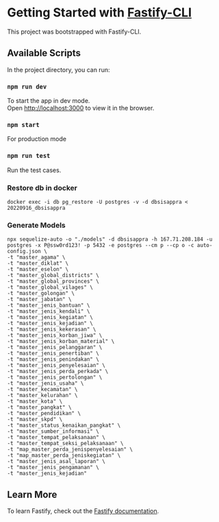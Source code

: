 # Getting Started with [Fastify-CLI](https://www.npmjs.com/package/fastify-cli)

This project was bootstrapped with Fastify-CLI.

## Available Scripts

In the project directory, you can run:

### `npm run dev`

To start the app in dev mode.\
Open [http://localhost:3000](http://localhost:3000) to view it in the browser.

### `npm start`

For production mode

### `npm run test`

Run the test cases.

### Restore db in docker

```shell
docker exec -i db pg_restore -U postgres -v -d dbsisappra < 20220916_dbsisappra
```

### Generate Models

```shell
npx sequelize-auto -o "./models" -d dbsisappra -h 167.71.208.184 -u postgres -x P@ssw0rd123! -p 5432 -e postgres --cm p --cp o -c auto-config.json \
-t "master_agama" \
-t "master_diklat" \
-t "master_eselon" \
-t "master_global_districts" \
-t "master_global_provinces" \
-t "master_global_vilages" \
-t "master_golongan" \
-t "master_jabatan" \
-t "master_jenis_bantuan" \
-t "master_jenis_kendali" \
-t "master_jenis_kegiatan" \
-t "master_jenis_kejadian" \
-t "master_jenis_kekerasan" \
-t "master_jenis_korban_jiwa" \
-t "master_jenis_korban_material" \
-t "master_jenis_pelanggaran" \
-t "master_jenis_penertiban" \
-t "master_jenis_penindakan" \
-t "master_jenis_penyelesaian" \
-t "master_jenis_perda_perkada" \
-t "master_jenis_pertolongan" \
-t "master_jenis_usaha" \
-t "master_kecamatan" \
-t "master_kelurahan" \
-t "master_kota" \
-t "master_pangkat" \
-t "master_pendidikan" \
-t "master_skpd" \
-t "master_status_kenaikan_pangkat" \
-t "master_sumber_informasi" \
-t "master_tempat_pelaksanaan" \
-t "master_tempat_seksi_pelaksanaan" \
-t "map_master_perda_jenispenyelesaian" \
-t "map_master_perda_jeniskegiatan" \
-t "master_jenis_asal_laporan" \
-t "master_jenis_pengamanan" \
-t "master_jenis_kejadian"
```

## Learn More

To learn Fastify, check out the [Fastify documentation](https://www.fastify.io/docs/latest/).
